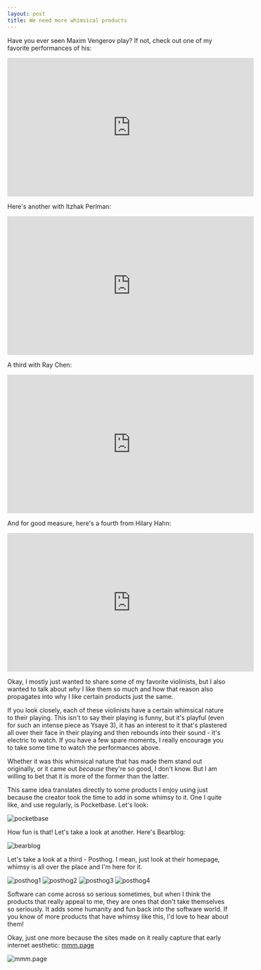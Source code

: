 ```yaml
---
layout: post
title: We need more whimsical products
---
```


Have you ever seen Maxim Vengerov play? If not, check out one of my favorite performances of his:

<iframe width="560" height="315" src="https://www.youtube.com/embed/Bg1NUBLK1tk" title="YouTube video player" frameborder="0" allow="accelerometer; autoplay; clipboard-write; encrypted-media; gyroscope; picture-in-picture; web-share" allowfullscreen></iframe>

Here's another with Itzhak Perlman:

<iframe width="560" height="315" src="https://www.youtube.com/embed/QCKL95HAdQ8" title="YouTube video player" frameborder="0" allow="accelerometer; autoplay; clipboard-write; encrypted-media; gyroscope; picture-in-picture; web-share" allowfullscreen></iframe>

A third with Ray Chen:

<iframe width="560" height="315" src="https://www.youtube.com/embed/I03Hs6dwj7E" title="YouTube video player" frameborder="0" allow="accelerometer; autoplay; clipboard-write; encrypted-media; gyroscope; picture-in-picture; web-share" allowfullscreen></iframe>

And for good measure, here's a fourth from Hilary Hahn:

<iframe width="560" height="315" src="https://www.youtube.com/embed/iEBX_ouEw1I" title="YouTube video player" frameborder="0" allow="accelerometer; autoplay; clipboard-write; encrypted-media; gyroscope; picture-in-picture; web-share" allowfullscreen></iframe>

Okay, I mostly just wanted to share some of my favorite violinists, but I also wanted to talk about _why_ I like them so much and how that reason also propagates into why I like certain products just the same.

If you look closely, each of these violinists have a certain whimsical nature to their playing. This isn't to say their playing is funny, but it's playful (even for such an intense piece as Ysaye 3), it has an interest to it that's plastered all over their face in their playing and then rebounds into their sound - it's electric to watch. If you have a few spare moments, I really encourage you to take some time to watch the performances above.

Whether it was this whimsical nature that has made them stand out originally, or it came out _because_ they're so good, I don't know. But I am willing to bet that it is more of the former than the latter.

This same idea translates directly to some products I enjoy using just because the creator took the time to add in some whimsy to it. One I quite like, and use regularly, is Pocketbase. Let's look:

![pocketbase](/assets/images/2023-07-26-whimsy/pocketbase.gif)

How fun is that! Let's take a look at another. Here's Bearblog:

![bearblog](/assets/images/2023-07-26-whimsy/bearblog.gif)

Let's take a look at a third - Posthog. I mean, just look at their homepage, whimsy is all over the place and I'm here for it. 

![posthog1](/assets/images/2023-07-26-whimsy/posthog1.png)
![posthog2](/assets/images/2023-07-26-whimsy/posthog2.png)
![posthog3](/assets/images/2023-07-26-whimsy/posthog3.png)
![posthog4](/assets/images/2023-07-26-whimsy/posthog4.png)

Software can come across so serious sometimes, but when I think the products that really appeal to me, they are ones that don't take themselves so seriously. It adds some humanity and fun back into the software world. If you know of more products that have whimsy like this, I'd love to hear about them!

Okay, just one more because the sites made on it really capture that early internet aesthetic: [mmm.page](https://mmm.page)

![mmm.page](/assets/images/2023-07-26-whimsy/mmmpage.gif)

